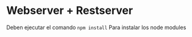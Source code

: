 # Webserver + Restserver

Deben ejecutar el comando ```npm install```
Para instalar los node modules

